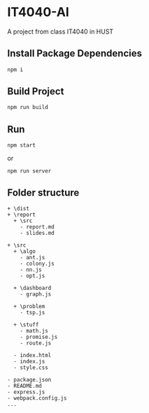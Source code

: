 IT4040-AI
=========

A project from class IT4040 in HUST

Install Package Dependencies
----------------------------

```bash
npm i
```

Build Project
-------------

```bash
npm run build
```

Run
---

```
npm start
```

or

```
npm run server
```


Folder structure
----------------

```file-system
+ \dist 
+ \report
  + \src
    - report.md
    - slides.md
    
+ \src
  + \algo
    - ant.js
    - colony.js
    - nn.js
    - opt.js

  + \dashboard
    - graph.js
    
  + \problem
    - tsp.js

  + \stuff
    - math.js
    - promise.js
    - route.js
    
  - index.html
  - index.js
  - style.css

- package.json
- README.md
- express.js
- webpack.config.js 
...
```